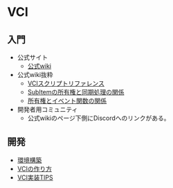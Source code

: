 # VCI

## 入門

* 公式サイト
	* [公式wiki](https://virtualcast.jp/wiki/vci/top)
* 公式wiki抜粋
	* [VCIスクリプトリファレンス](https://virtualcast.jp/wiki/vci/script/reference)
	* [SubItemの所有権と同期処理の関係](https://virtualcast.jp/wiki/vci/component/sdk/subitem/owned)
	* [所有権とイベント関数の関係](https://virtualcast.jp/wiki/vci/script/reference/eventfunction/ownership)
* 開発者用コミュニティ
	* 公式wikiのページ下側にDiscordへのリンクがある。

## 開発

* [環境構築](./vci_env.md)
* [VCIの作り方](./vci_manual.md)
* [VCI実装TIPS](./vci_code_tips.md)
